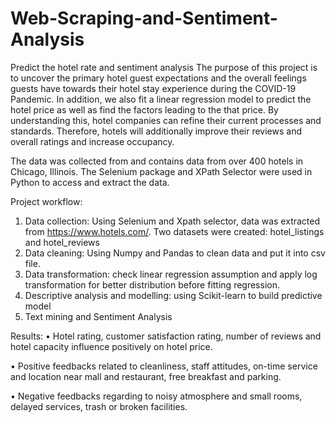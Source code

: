 # Web-Scraping-and-Sentiment-Analysis
Predict the hotel rate and sentiment analysis The purpose of this project is to uncover the primary hotel guest expectations and the overall feelings guests have towards their hotel stay experience during the COVID-19 Pandemic. In addition, we also fit a linear regression model to predict the hotel price as well as find the factors leading to the that price. By understanding this, hotel companies can refine their current processes and standards. Therefore, hotels will additionally improve their reviews and overall ratings and increase occupancy.

The data was collected from and contains data from over 400 hotels in Chicago, Illinois. The Selenium package and XPath Selector were used in Python to access and extract the data.

Project workflow:
1.	Data collection: Using Selenium and Xpath selector, data was extracted from  https://www.hotels.com/. Two datasets were created: hotel_listings and hotel_reviews
2.	Data cleaning: Using Numpy and Pandas to clean data and put it into csv file.
3.	Data transformation: check linear regression assumption and apply log transformation for better distribution before fitting regression. 
4.	Descriptive analysis and modelling: using Scikit-learn to build predictive model
5.	Text mining and Sentiment Analysis

Results:
•	Hotel rating, customer satisfaction rating, number of reviews and hotel capacity influence positively on hotel price.

•	Positive feedbacks related to cleanliness, staff attitudes, on-time service and location near mall and restaurant, free breakfast and parking. 

•	Negative feedbacks regarding to noisy atmosphere and small rooms, delayed services, trash or broken facilities. 

